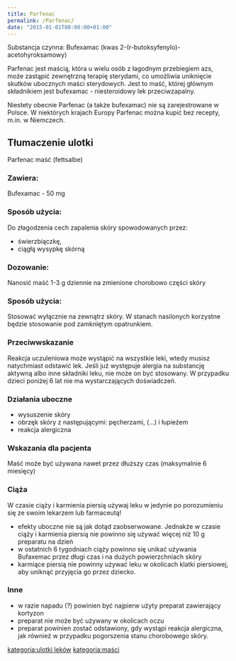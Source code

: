```yaml
---
title: Parfenac
permalink: /Parfenac/
date: "2015-01-01T00:00:00+01:00"
---
```


Substancja czynna: Bufexamac (kwas 2-(r-butoksyfenylo)-acetohyroksamowy)

Parfenac jest maścią, która u wielu osób z łagodnym przebiegiem azs, może zastąpić zewnętrzną terapię sterydami, co umożliwia uniknięcie skutków ubocznych maści sterydowych. Jest to maść, której głównym składnikiem jest bufexamac - niesteroidowy lek przeciwzapalny.

Niestety obecnie Parfenac (a także bufexamac) nie są zarejestrowane w Polsce. W niektórych krajach Europy Parfenac można kupić bez recepty, m.in. w Niemczech.

Tłumaczenie ulotki
------------------

Parfenac maść (fettsalbe)

### Zawiera:

Bufexamac - 50 mg

### Sposób użycia:

Do złagodzenia cech zapalenia skóry spowodowanych przez:

-   świerzbiączkę,
-   ciągłą wysypkę skórną

### Dozowanie:

Nanosić maść 1-3 g dziennie na zmienione chorobowo części skóry

### Sposób użycia:

Stosować wyłącznie na zewnątrz skóry. W stanach nasilonych korzystne będzie stosowanie pod zamkniętym opatrunkiem.

### Przeciwwskazanie

Reakcja uczuleniowa może wystąpić na wszystkie leki, wtedy musisz natychmiast odstawić lek. Jeśli już występuje alergia na substancję aktywną albo inne składniki leku, nie może on być stosowany. W przypadku dzieci poniżej 6 lat nie ma wystarczających doświadczeń.

### Działania uboczne

-   wysuszenie skóry
-   obrzęk skóry z następującymi: pęcherzami, (...) i łupieżem
-   reakcja alergiczna

### Wskazania dla pacjenta

Maść może być używana nawet przez dłuższy czas (maksymalnie 6 miesięcy)

### Ciąża

W czasie ciąży i karmienia piersią używaj leku w jedynie po porozumieniu się ze swoim lekarzem lub farmaceutą!

-   efekty uboczne nie są jak dotąd zaobserwowane. Jednakże w czasie ciąży i karmienia piersią nie powinno się używać więcej niż 10 g preparatu na dzień
-   w ostatnich 6 tygodniach ciąży powinno się unikać używania Bufaxemac przez długi czas i na dużych powierzchniach skóry
-   karmiące piersią nie powinny używać leku w okolicach klatki piersiowej, aby uniknąć przyjęcia go przez dziecko.

### Inne

-   w razie napadu (?) powinien być najpierw użyty preparat zawierający kortyzon
-   preparat nie może być używany w okolicach oczu
-   preparat powinien zostać odstawiony, gdy wystąpi reakcja alergiczna, jak również w przypadku pogorszenia stanu chorobowego skóry.

[kategoria:ulotki leków](/atopedia/kategoria:ulotki_leków "wikilink") [kategoria:maści](/atopedia/kategoria:maści "wikilink")